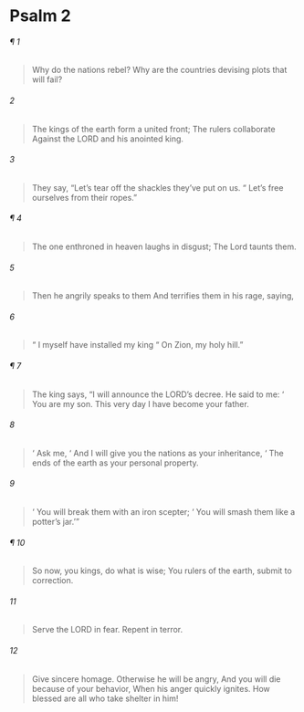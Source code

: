 # Psalm 2
###### ¶ 1
> Why do the nations rebel?
> Why are the countries devising plots that will fail?
###### 2
> The kings of the earth form a united front;
> The rulers collaborate
> Against the LORD and his anointed king.
###### 3
> They say, “Let’s tear off the shackles they’ve put on us.
>  “ Let’s free ourselves from their ropes.”
###### ¶ 4
> The one enthroned in heaven laughs in disgust;
> The Lord taunts them.
###### 5
> Then he angrily speaks to them
> And terrifies them in his rage, saying,
###### 6
>  “ I myself have installed my king
>  “ On Zion, my holy hill.”
###### ¶ 7
> The king says, “I will announce the LORD’s decree. He said to me:
>  ‘ You are my son. This very day I have become your father.
###### 8
>  ‘ Ask me,
>  ‘ And I will give you the nations as your inheritance,
>  ‘ The ends of the earth as your personal property.
###### 9
>  ‘ You will break them with an iron scepter;
>  ‘ You will smash them like a potter’s jar.’”
###### ¶ 10
> So now, you kings, do what is wise;
> You rulers of the earth, submit to correction.
###### 11
> Serve the LORD in fear.
> Repent in terror.
###### 12
> Give sincere homage.
> Otherwise he will be angry,
> And you will die because of your behavior,
> When his anger quickly ignites.
> How blessed are all who take shelter in him!
